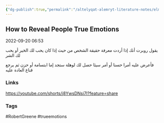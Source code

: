 ```yaml
---
{"dg-publish":true,"permalink":"/altelyqat-alemryt-literature-notes/elm-alnfs-psychology/how-to-reveal-people-true-emotions/"}
---
```


## How to Reveal People True Emotions

2022-09-20 06:53

يقول روبرت أنك إذا أردت معرفة حقيقة الشخص من حيث إذا كان يحب لك الخير أو يحب لك الشر

فأعرض عليه أمرا حسنا أو أمر سيئا حصل لك
لوهلة ستجد إما ابتسامة أو حزن 
ثم يرجع قناع العادة عليه

### Links 
https://youtube.com/shorts/j8YwsDNsi7I?feature=share

### Tags
#RobertGreene #trueemotions 


